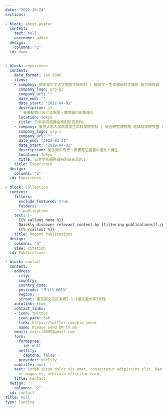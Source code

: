 ```yaml
---
date: "2022-10-24"
sections:
 
- block: about.avatar
  content:
    text: null
    username: admin
  design:
    columns: "2"
  id: Home
  
  
- block: experience
  content:
    date_format: Jan 2006
    items:
    - company: 順天堂大学大学院医学研究科 | 解剖学・生体構造科学講座 協力研究員
      company_logo: org-gc
      company_url: ""
      date_end: ""
      date_start: "2022-04-01"
      description: |2-
        脊椎動物における喉頭・聴覚器の形態進化
      location: Tokyo
      title: 日本学術振興会特別研究員PD
    - company: 東京大学大学院農学生命科学研究科 | 総合研究博物館 遺体科学研究室 博士課程
      company_logo: org-x
      company_url: ""
      date_end: "2022-03-31"
      date_start: "2019-04-01"
      description: 翼手類の飛行・反響定位器官の進化と発生
      location: Tokyo
      title: 日本学術振興会特別研究員DC1
    title: Experience
  design:
    columns: "2"
  id: Experience
  
- block: collection
  content:
    filters:
      exclude_featured: true
      folders:
      - publication
    text: |-
      {{% callout note %}}
      Quickly discover relevant content by [filtering publications](./publication/).
      {{% /callout %}}
    title: Recent Publications
  design:
    columns: "4"
    view: citation
  id: Publications

- block: contact
  content:
    address:
      city: 
      country: 
      country_code: 
      postcode: "〒113-0033"
      region: 
      street: 東京都文京区本郷2-1-1順天堂大学7号館
    autolink: true
    contact_links:
    - icon: twitter
      icon_pack: fab
      link: https://twitter.com/bio_sonar
      name: Please send DM to me
    email: nojiri0805@gmail.com
    form:
      formspree:
        id: null
      netlify:
        captcha: false
      provider: netlify
    subtitle: null
    text: Lorem ipsum dolor sit amet, consectetur adipiscing elit. Nam mi diam, venenatis
      ut magna et, vehicula efficitur enim.
    title: Contact
  design:
    columns: "2"
  id: contact
title: null
type: landing
---
```

